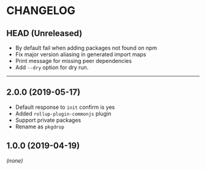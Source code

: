CHANGELOG
=========

## HEAD (Unreleased)
* By default fail when adding packages not found on npm
* Fix major version aliasing in generated import maps
* Print message for missing peer dependencies
* Add `--dry` option for dry run.

--------------------

## 2.0.0 (2019-05-17)
* Default response to `init` confirm is yes
* Added `rollup-plugin-commonjs` plugin
* Support private packages
* Rename as `pkgdrop`

## 1.0.0 (2019-04-19)
_(none)_


